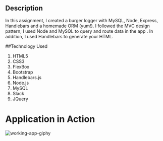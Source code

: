 ## Description

In this assignment, I created a burger logger with MySQL, Node, Express, Handlebars and a homemade ORM (yum!). I followed the MVC design pattern; I used Node and MySQL to query and route data in the app . In addition, I used Handlebars to generate your HTML.

##Technology Used 

1. HTML5
2. CSS3
3. FlexBox
4. Bootstrap
5. Handlebars.js
6. Node.js
7. MySQL
8. Slack
9. JQuery


# Application in Action
![working-app-giphy](.public/assets/img/eat-da-burger.gif)